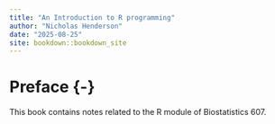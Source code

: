 ```yaml
--- 
title: "An Introduction to R programming"
author: "Nicholas Henderson"
date: "2025-08-25"
site: bookdown::bookdown_site
---
```


# Preface {-}

This book contains notes related to the R module of Biostatistics 607.

